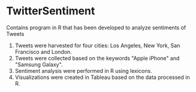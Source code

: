 # TwitterSentiment
Contains program in R that has been developed to analyze sentiments of Tweets
1. Tweets were harvested for four cities: Los Angeles, New York, San Francisco and London.
2. Tweets were collected based on the keywords "Apple iPhone" and "Samsung Galaxy".
3. Sentiment analysis were performed in R using lexicons.
4. Visualizations were created in Tableau based on the data processed in R.
